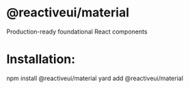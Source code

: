 # @reactiveui/material

Production-ready foundational React components

# Installation:

npm install @reactiveui/material
yard add @reactiveui/material